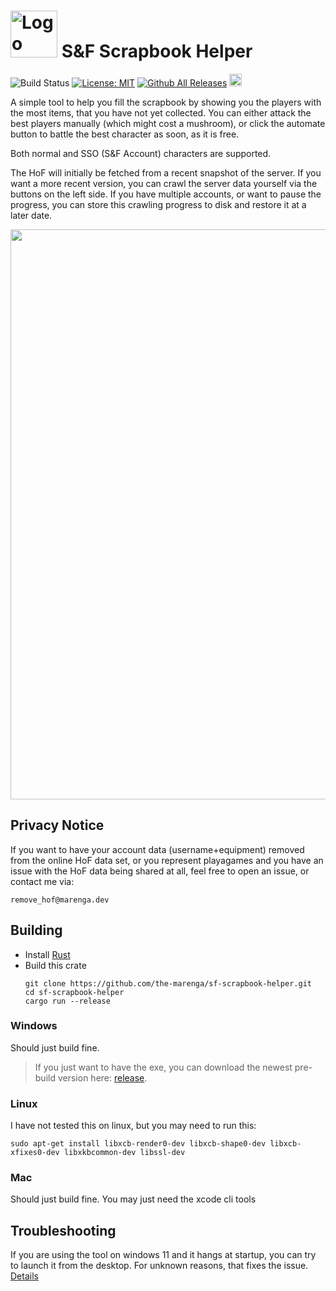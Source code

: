 # <img src="https://github.com/the-marenga/sf-scrapbook-helper/assets/107524538/e7bb7198-8f3f-434b-af4b-060269977d33" width="75" alt="Logo">  S&F Scrapbook Helper
![Build Status](https://img.shields.io/github/actions/workflow/status/the-marenga/sf-scrapbook-helper/rust.yml?branch=main)  [![License: MIT](https://img.shields.io/badge/License-MIT-blue.svg)](https://opensource.org/licenses/MIT) [![Github All Releases](https://img.shields.io/github/downloads/the-marenga/sf-scrapbook-helper/total?logo=github)](https://github.com/the-marenga/sf-scrapbook-helper/releases/latest) [<img src='https://storage.ko-fi.com/cdn/kofi3.png?v=3' height='20'>](https://ko-fi.com/J3J0ULD4J)

A simple tool to help you fill the scrapbook by showing you the players with the most items, that you have not yet collected. 
You can either attack the best players manually (which might cost a mushroom), or click the automate button to battle the best character as soon, as it is free. 

Both normal and SSO (S&F Account) characters are supported.

The HoF will initially be fetched from a recent snapshot of the server. If you want a more recent version, you can crawl the server data yourself via the buttons on the left side. If you have multiple accounts, or want to pause the progress, you can store this crawling progress to disk and restore it at a later date. 

<img width="912" src="https://github.com/the-marenga/sf-scrapbook-helper/assets/107524538/bcd972fb-ebbc-4e1c-80de-1352b4b841aa">

## Privacy Notice
If you want to have your account data (username+equipment) removed from the online HoF data set, or you represent playagames and you have an issue with the HoF data being shared at all, feel free to open an issue, or contact me via:

`remove_hof@marenga.dev`


## Building
- Install [Rust](https://rustup.rs/)
- Build this crate 
  ```
  git clone https://github.com/the-marenga/sf-scrapbook-helper.git
  cd sf-scrapbook-helper
  cargo run --release
  ```

### Windows
Should just build fine.

> If you just want to have the exe, you can download the newest pre-build version here: [release](https://github.com/the-marenga/sf-scrapbook-helper/releases).

### Linux 
I have not tested this on linux, but you may need to run this:
```
sudo apt-get install libxcb-render0-dev libxcb-shape0-dev libxcb-xfixes0-dev libxkbcommon-dev libssl-dev
```

### Mac
Should just build fine. You may just need the xcode cli tools

## Troubleshooting
If you are using the tool on windows 11 and it hangs at startup, you can try to launch it from the desktop. For unknown reasons, that fixes the issue. [Details](https://github.com/the-marenga/sf-scrapbook-helper/issues/3)
